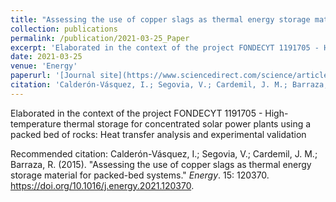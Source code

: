 ```yaml
---
title: "Assessing the use of copper slags as thermal energy storage material for packed-bed systems"
collection: publications
permalink: /publication/2021-03-25_Paper
excerpt: 'Elaborated in the context of the project FONDECYT 1191705 - High-temperature thermal storage for concentrated solar power plants using a packed bed of rocks: Heat transfer analysis and experimental validation.'
date: 2021-03-25
venue: 'Energy'
paperurl: '[Journal site](https://www.sciencedirect.com/science/article/pii/S0360544221006198)'
citation: 'Calderón-Vásquez, I.; Segovia, V.; Cardemil, J. M.; Barraza, R. (2015). &quot;Assessing the use of copper slags as thermal energy storage material for packed-bed systems.&quot; <i>Energy</i>. 15: 120370. https://doi.org/10.1016/j.energy.2021.120370'
---
```


Elaborated in the context of the project FONDECYT 1191705 - High-temperature thermal storage for concentrated solar power plants using a packed bed of rocks: Heat transfer analysis and experimental validation

Recommended citation: Calderón-Vásquez, I.; Segovia, V.; Cardemil, J. M.; Barraza, R. (2015). &quot;Assessing the use of copper slags as thermal energy storage material for packed-bed systems.&quot; <i>Energy</i>. 15: 120370. https://doi.org/10.1016/j.energy.2021.120370.
